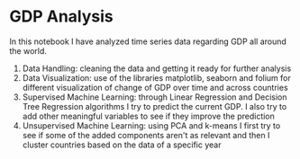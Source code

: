 # GDP Analysis
In this notebook I have analyzed time series data regarding GDP all around the world. 
1) Data Handling: cleaning the data and getting it ready for further analysis
2) Data Visualization: use of the libraries matplotlib, seaborn and folium for different visualization of change of GDP over time and across countries
3) Supervised Machine Learning: through Linear Regression and Decision Tree Regression algorithms I try to predict the current GDP. I also try to add other meaningful variables to see if they improve the prediction
4) Unsupervised Machine Learning: using PCA and k-means I first try to see if some of the added components aren't as relevant and then I cluster countries based on the data of a specific year

